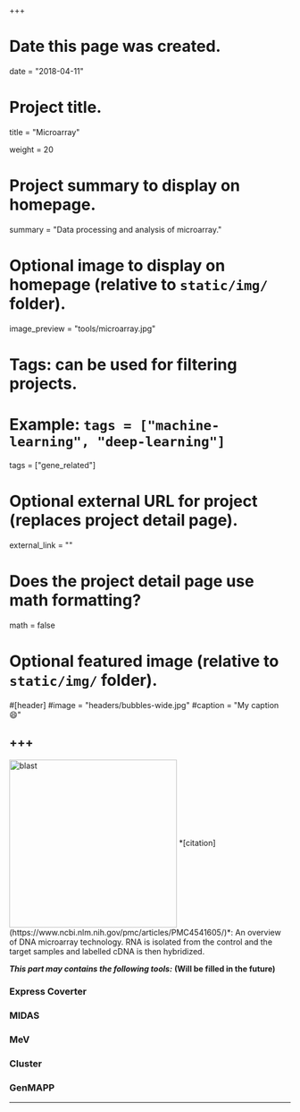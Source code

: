 +++
# Date this page was created.
date = "2018-04-11"

# Project title.
title = "Microarray"

weight = 20
# Project summary to display on homepage.
summary = "Data processing and analysis of microarray."

# Optional image to display on homepage (relative to `static/img/` folder).
image_preview = "tools/microarray.jpg"

# Tags: can be used for filtering projects.
# Example: `tags = ["machine-learning", "deep-learning"]`
tags = ["gene_related"]

# Optional external URL for project (replaces project detail page).
external_link = ""


# Does the project detail page use math formatting?
math = false

# Optional featured image (relative to `static/img/` folder).
#[header]
#image = "headers/bubbles-wide.jpg"
#caption = "My caption :smile:"


+++
---
<img src="/img/tools/microarray.jpg" height="300" alt="blast" align="center">
*[citation](https://www.ncbi.nlm.nih.gov/pmc/articles/PMC4541605/)*: An overview of DNA microarray technology. RNA is isolated from the control and the target samples and labelled cDNA is then hybridized.

***This part may contains the following tools:*** **(Will be filled in the future)**

### Express Coverter

### MIDAS

### MeV

### Cluster

### GenMAPP


---